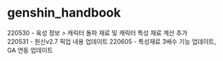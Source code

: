 # genshin_handbook
220530 - 육성 정보 > 캐릭터 돌파 재료 및 캐릭터 특성 재료 계산 추가\
220531 - 원신v2.7 픽업 내용 업데이트
220605 - 특성재료 3배수 기능 업데이트, GA 연동 업데이트
